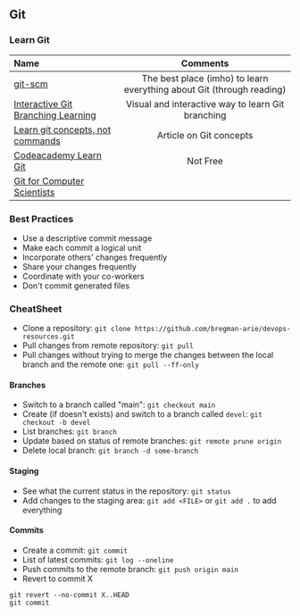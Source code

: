 ## Git

### Learn Git
Name | Comments
:------|:------:
[git-scm](https://git-scm.com) | The best place (imho) to learn everything about Git (through reading)
[Interactive Git Branching Learning](https://learngitbranching.js.org/) | Visual and interactive way to learn Git branching
[Learn git concepts, not commands](https://dev.to/unseenwizzard/learn-git-concepts-not-commands-4gjc) | Article on Git concepts
[Codeacademy Learn Git](https://www.codecademy.com/learn/learn-git) | Not Free 
[Git for Computer Scientists](https://eagain.net/articles/git-for-computer-scientists/) |

### Best Practices

* Use a descriptive commit message
* Make each commit a logical unit
* Incorporate others' changes frequently
* Share your changes frequently
* Coordinate with your co-workers
* Don't commit generated files

### CheatSheet

* Clone a repository: `git clone https://github.com/bregman-arie/devops-resources.git`
* Pull changes from remote repository: `git pull`
* Pull changes without trying to merge the changes between the local branch and the remote one: `git pull --ff-only`

#### Branches
* Switch to a branch called "main": `git checkout main`
* Create (if doesn't exists) and switch to a branch called `devel`: `git checkout -b devel`
* List branches: `git branch`
* Update based on status of remote branches: `git remote prune origin`
* Delete local branch: `git branch -d some-branch`

#### Staging

* See what the current status in the repository: `git status`
* Add changes to the staging area: `git add <FILE>` or `git add .` to add everything

#### Commits
* Create a commit: `git commit`
* List of latest commits: `git log --oneline`
* Push commits to the remote branch: `git push origin main`
* Revert to commit X

```
git revert --no-commit X..HEAD
git commit
```
